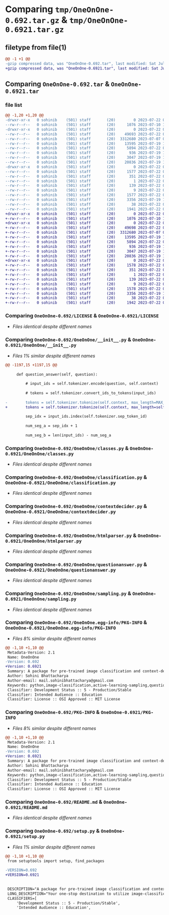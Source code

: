 # Comparing `tmp/OneOnOne-0.692.tar.gz` & `tmp/OneOnOne-0.6921.tar.gz`

## filetype from file(1)

```diff
@@ -1 +1 @@
-gzip compressed data, was "OneOnOne-0.692.tar", last modified: Sat Jul 22 04:20:21 2023, max compression
+gzip compressed data, was "OneOnOne-0.6921.tar", last modified: Sat Jul 22 04:26:51 2023, max compression
```

## Comparing `OneOnOne-0.692.tar` & `OneOnOne-0.6921.tar`

### file list

```diff
@@ -1,20 +1,20 @@
-drwxr-xr-x   0 sohinib    (501) staff       (20)        0 2023-07-22 04:20:21.871594 OneOnOne-0.692/
--rw-r--r--   0 sohinib    (501) staff       (20)     1076 2023-07-10 14:29:42.000000 OneOnOne-0.692/LICENSE
-drwxr-xr-x   0 sohinib    (501) staff       (20)        0 2023-07-22 04:20:21.865965 OneOnOne-0.692/OneOnOne/
--rw-r--r--   0 sohinib    (501) staff       (20)    49693 2023-07-22 04:20:15.000000 OneOnOne-0.692/OneOnOne/__init__.py
--rw-r--r--   0 sohinib    (501) staff       (20)  3312680 2023-07-07 06:05:06.000000 OneOnOne-0.692/OneOnOne/classes.py
--rw-r--r--   0 sohinib    (501) staff       (20)    13595 2023-07-19 15:12:53.000000 OneOnOne-0.692/OneOnOne/classification.py
--rw-r--r--   0 sohinib    (501) staff       (20)     5894 2023-07-22 03:02:07.000000 OneOnOne-0.692/OneOnOne/contextdecider.py
--rw-r--r--   0 sohinib    (501) staff       (20)      936 2023-07-19 15:12:54.000000 OneOnOne-0.692/OneOnOne/htmlparser.py
--rw-r--r--   0 sohinib    (501) staff       (20)     3047 2023-07-19 17:26:04.000000 OneOnOne-0.692/OneOnOne/questionanswer.py
--rw-r--r--   0 sohinib    (501) staff       (20)    20836 2023-07-19 15:12:54.000000 OneOnOne-0.692/OneOnOne/sampling.py
-drwxr-xr-x   0 sohinib    (501) staff       (20)        0 2023-07-22 04:20:21.870254 OneOnOne-0.692/OneOnOne.egg-info/
--rw-r--r--   0 sohinib    (501) staff       (20)     1577 2023-07-22 04:20:21.000000 OneOnOne-0.692/OneOnOne.egg-info/PKG-INFO
--rw-r--r--   0 sohinib    (501) staff       (20)      351 2023-07-22 04:20:21.000000 OneOnOne-0.692/OneOnOne.egg-info/SOURCES.txt
--rw-r--r--   0 sohinib    (501) staff       (20)        1 2023-07-22 04:20:21.000000 OneOnOne-0.692/OneOnOne.egg-info/dependency_links.txt
--rw-r--r--   0 sohinib    (501) staff       (20)      139 2023-07-22 04:20:21.000000 OneOnOne-0.692/OneOnOne.egg-info/requires.txt
--rw-r--r--   0 sohinib    (501) staff       (20)        9 2023-07-22 04:20:21.000000 OneOnOne-0.692/OneOnOne.egg-info/top_level.txt
--rw-r--r--   0 sohinib    (501) staff       (20)     1577 2023-07-22 04:20:21.870795 OneOnOne-0.692/PKG-INFO
--rw-r--r--   0 sohinib    (501) staff       (20)     3356 2023-07-19 17:38:43.000000 OneOnOne-0.692/README.md
--rw-r--r--   0 sohinib    (501) staff       (20)       38 2023-07-22 04:20:21.871734 OneOnOne-0.692/setup.cfg
--rw-r--r--   0 sohinib    (501) staff       (20)     1941 2023-07-22 04:20:15.000000 OneOnOne-0.692/setup.py
+drwxr-xr-x   0 sohinib    (501) staff       (20)        0 2023-07-22 04:26:51.563810 OneOnOne-0.6921/
+-rw-r--r--   0 sohinib    (501) staff       (20)     1076 2023-07-10 14:29:42.000000 OneOnOne-0.6921/LICENSE
+drwxr-xr-x   0 sohinib    (501) staff       (20)        0 2023-07-22 04:26:51.558330 OneOnOne-0.6921/OneOnOne/
+-rw-r--r--   0 sohinib    (501) staff       (20)    49698 2023-07-22 04:26:43.000000 OneOnOne-0.6921/OneOnOne/__init__.py
+-rw-r--r--   0 sohinib    (501) staff       (20)  3312680 2023-07-07 06:05:06.000000 OneOnOne-0.6921/OneOnOne/classes.py
+-rw-r--r--   0 sohinib    (501) staff       (20)    13595 2023-07-19 15:12:53.000000 OneOnOne-0.6921/OneOnOne/classification.py
+-rw-r--r--   0 sohinib    (501) staff       (20)     5894 2023-07-22 03:02:07.000000 OneOnOne-0.6921/OneOnOne/contextdecider.py
+-rw-r--r--   0 sohinib    (501) staff       (20)      936 2023-07-19 15:12:54.000000 OneOnOne-0.6921/OneOnOne/htmlparser.py
+-rw-r--r--   0 sohinib    (501) staff       (20)     3047 2023-07-19 17:26:04.000000 OneOnOne-0.6921/OneOnOne/questionanswer.py
+-rw-r--r--   0 sohinib    (501) staff       (20)    20836 2023-07-19 15:12:54.000000 OneOnOne-0.6921/OneOnOne/sampling.py
+drwxr-xr-x   0 sohinib    (501) staff       (20)        0 2023-07-22 04:26:51.563006 OneOnOne-0.6921/OneOnOne.egg-info/
+-rw-r--r--   0 sohinib    (501) staff       (20)     1578 2023-07-22 04:26:51.000000 OneOnOne-0.6921/OneOnOne.egg-info/PKG-INFO
+-rw-r--r--   0 sohinib    (501) staff       (20)      351 2023-07-22 04:26:51.000000 OneOnOne-0.6921/OneOnOne.egg-info/SOURCES.txt
+-rw-r--r--   0 sohinib    (501) staff       (20)        1 2023-07-22 04:26:51.000000 OneOnOne-0.6921/OneOnOne.egg-info/dependency_links.txt
+-rw-r--r--   0 sohinib    (501) staff       (20)      139 2023-07-22 04:26:51.000000 OneOnOne-0.6921/OneOnOne.egg-info/requires.txt
+-rw-r--r--   0 sohinib    (501) staff       (20)        9 2023-07-22 04:26:51.000000 OneOnOne-0.6921/OneOnOne.egg-info/top_level.txt
+-rw-r--r--   0 sohinib    (501) staff       (20)     1578 2023-07-22 04:26:51.563442 OneOnOne-0.6921/PKG-INFO
+-rw-r--r--   0 sohinib    (501) staff       (20)     3356 2023-07-19 17:38:43.000000 OneOnOne-0.6921/README.md
+-rw-r--r--   0 sohinib    (501) staff       (20)       38 2023-07-22 04:26:51.563923 OneOnOne-0.6921/setup.cfg
+-rw-r--r--   0 sohinib    (501) staff       (20)     1942 2023-07-22 04:26:47.000000 OneOnOne-0.6921/setup.py
```

### Comparing `OneOnOne-0.692/LICENSE` & `OneOnOne-0.6921/LICENSE`

 * *Files identical despite different names*

### Comparing `OneOnOne-0.692/OneOnOne/__init__.py` & `OneOnOne-0.6921/OneOnOne/__init__.py`

 * *Files 1% similar despite different names*

```diff
@@ -1197,15 +1197,15 @@
 
     def question_answer(self, question):
 
         # input_ids = self.tokenizer.encode(question, self.context)
 
         # tokens = self.tokenizer.convert_ids_to_tokens(input_ids)
 
-        tokens = self.tokenizer.tokenize(self.context, max_length=MAX_TOKENS, truncation=True)
+        tokens = self.tokenizer.tokenize(self.context, max_length=self.max_length, truncation=True)
 
         sep_idx = input_ids.index(self.tokenizer.sep_token_id)
 
         num_seg_a = sep_idx + 1
 
         num_seg_b = len(input_ids) - num_seg_a
```

### Comparing `OneOnOne-0.692/OneOnOne/classes.py` & `OneOnOne-0.6921/OneOnOne/classes.py`

 * *Files identical despite different names*

### Comparing `OneOnOne-0.692/OneOnOne/classification.py` & `OneOnOne-0.6921/OneOnOne/classification.py`

 * *Files identical despite different names*

### Comparing `OneOnOne-0.692/OneOnOne/contextdecider.py` & `OneOnOne-0.6921/OneOnOne/contextdecider.py`

 * *Files identical despite different names*

### Comparing `OneOnOne-0.692/OneOnOne/htmlparser.py` & `OneOnOne-0.6921/OneOnOne/htmlparser.py`

 * *Files identical despite different names*

### Comparing `OneOnOne-0.692/OneOnOne/questionanswer.py` & `OneOnOne-0.6921/OneOnOne/questionanswer.py`

 * *Files identical despite different names*

### Comparing `OneOnOne-0.692/OneOnOne/sampling.py` & `OneOnOne-0.6921/OneOnOne/sampling.py`

 * *Files identical despite different names*

### Comparing `OneOnOne-0.692/OneOnOne.egg-info/PKG-INFO` & `OneOnOne-0.6921/OneOnOne.egg-info/PKG-INFO`

 * *Files 8% similar despite different names*

```diff
@@ -1,10 +1,10 @@
 Metadata-Version: 2.1
 Name: OneOnOne
-Version: 0.692
+Version: 0.6921
 Summary: A package for pre-trained image classification and context-decider for question-answering chatbots.
 Author: Sohini Bhattacharya
 Author-email: mail.sohinibhattacharya@gmail.com
 Keywords: python,image-classification,active-learning-sampling,question-answering,pre-trained models,tiny-image-net,cifar10
 Classifier: Development Status :: 5 - Production/Stable
 Classifier: Intended Audience :: Education
 Classifier: License :: OSI Approved :: MIT License
```

### Comparing `OneOnOne-0.692/PKG-INFO` & `OneOnOne-0.6921/PKG-INFO`

 * *Files 8% similar despite different names*

```diff
@@ -1,10 +1,10 @@
 Metadata-Version: 2.1
 Name: OneOnOne
-Version: 0.692
+Version: 0.6921
 Summary: A package for pre-trained image classification and context-decider for question-answering chatbots.
 Author: Sohini Bhattacharya
 Author-email: mail.sohinibhattacharya@gmail.com
 Keywords: python,image-classification,active-learning-sampling,question-answering,pre-trained models,tiny-image-net,cifar10
 Classifier: Development Status :: 5 - Production/Stable
 Classifier: Intended Audience :: Education
 Classifier: License :: OSI Approved :: MIT License
```

### Comparing `OneOnOne-0.692/README.md` & `OneOnOne-0.6921/README.md`

 * *Files identical despite different names*

### Comparing `OneOnOne-0.692/setup.py` & `OneOnOne-0.6921/setup.py`

 * *Files 1% similar despite different names*

```diff
@@ -1,10 +1,10 @@
 from setuptools import setup, find_packages
 
-VERSION=0.692
+VERSION=0.6921
 
 
 DESCRIPTION="A package for pre-trained image classification and context-decider for question-answering chatbots."
 LONG_DESCRIPTION="Your one-stop destination to utilize image-classification models with just one line of code. A library meant to simplify your life by providing you with pre-trained models like ResNet50, EfficientNetVB6, VGG19, etc. You can simply opt for training your own models from scratch by just tweaking a few values. If you want to try popular active-learning sampling methods on image classification, no need to worry! This library has got you covered. Along with that for simple-bridging and basic into NLP, we have context-deciders, HTML parsers and simple chatbot object classes, to create an interface similar to Google Lens. You input an image or item that you are curious about and you can ask one-on-one questions from the chatbot. This is made possible by using the tiny imagenet dataset. This library is being actively updated and new features are being added frequently. New datasets and pre-trained models will be updated soon. Feel free to share your feedback! I would really appreciate it!"
 CLASSIFIERS=[
     'Development Status :: 5 - Production/Stable',
     'Intended Audience :: Education',
```

